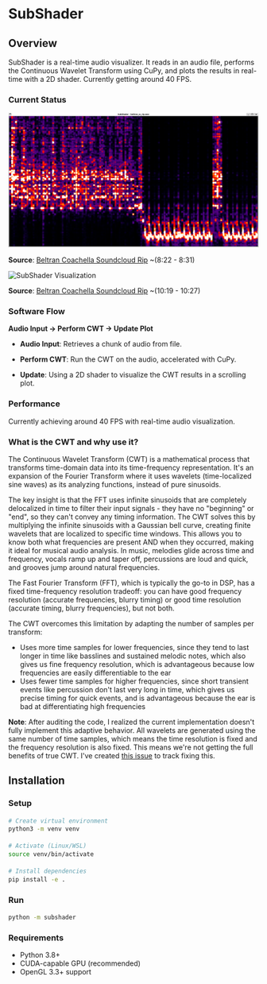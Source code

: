 # SubShader

## Overview

SubShader is a real-time audio visualizer. It reads in an audio file, performs the Continuous Wavelet Transform using CuPy, and plots the results in real-time with a 2D shader. Currently getting around 40 FPS.

### Current Status

![SubShader Visualization](assets/images/beltran_souncloud_wav_0m_8s_to_0m_25s.png)

**Source**: [Beltran Coachella Soundcloud Rip](https://soundcloud.com/listenbeltran/beltran-coachella-yuma-weekend-1-2025) ~(8:22 - 8:31)

![SubShader Visualization](https://github.com/user-attachments/assets/19f9c2a9-9964-4477-aa27-08e7447f6437)

**Source**: [Beltran Coachella Soundcloud Rip](https://soundcloud.com/listenbeltran/beltran-coachella-yuma-weekend-1-2025) ~(10:19 - 10:27)

### Software Flow
**Audio Input → Perform CWT → Update Plot**
- **Audio Input**: Retrieves a chunk of audio from file.

- **Perform CWT**: Run the CWT on the audio, accelerated with CuPy.

- **Update**: Using a 2D shader to visualize the CWT results in a scrolling plot.

### Performance

Currently achieving around 40 FPS with real-time audio visualization.

### What is the CWT and why use it?

The Continuous Wavelet Transform (CWT) is a mathematical process that transforms time-domain data into its time-frequency representation. It's an expansion of the Fourier Transform where it uses wavelets  (time-localized sine waves) as its analyzing functions, instead of pure sinusoids. 

The key insight is that the FFT uses infinite sinusoids that are completely delocalized in time to filter their input signals - they have no "beginning" or "end", so they can't convey any timing information. The CWT solves this by multiplying the infinite sinusoids with a Gaussian bell curve, creating finite wavelets that are localized to specific time windows. This allows you to know both what frequencies are present AND when they occurred, making it ideal for musical audio analysis. In music, melodies glide across time and frequency, vocals ramp up and taper off, percussions are loud and quick, and grooves jump around natural frequencies.

The Fast Fourier Transform (FFT), which is typically the go-to in DSP, has a fixed time-frequency resolution tradeoff: you can have good frequency resolution (accurate frequencies, blurry timing) or good time resolution (accurate timing, blurry frequencies), but not both. 

The CWT overcomes this limitation by adapting the number of samples per transform: 
- Uses more time samples for lower frequencies, since they tend to last longer in time like basslines and sustained melodic notes, which also gives us fine frequency resolution, which is advantageous because low frequencies are easily differentiable to the ear
- Uses fewer time samples for higher frequencies, since short transient events like percussion don't last very long in time, which gives us precise timing for quick events, and is advantageous because the ear is bad at differentiating high frequencies

**Note**: After auditing the code, I realized the current implementation doesn't fully implement this adaptive behavior. All wavelets are generated using the same number of time samples, which means the time resolution is fixed and the frequency resolution is also fixed. This means we're not getting the full benefits of true CWT. I've created [this issue](https://github.com/users/eddie-water/projects/1/views/1?pane=issue&itemId=113509598&issue=eddie-water%7Csub-shader%7C36) to track fixing this.

## Installation

### Setup
```bash
# Create virtual environment
python3 -m venv venv

# Activate (Linux/WSL)
source venv/bin/activate

# Install dependencies
pip install -e .
```

### Run
```bash
python -m subshader
```

### Requirements
- Python 3.8+
- CUDA-capable GPU (recommended)
- OpenGL 3.3+ support
